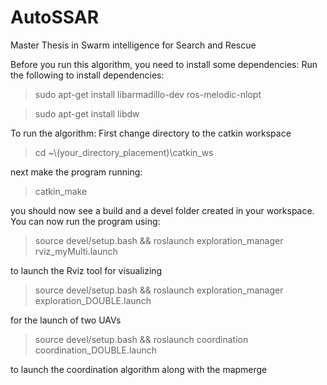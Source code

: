 # AutoSSAR
Master Thesis in Swarm intelligence for Search and Rescue

Before you run this algorithm, you need to install some dependencies:
Run the following to install dependencies:

>  sudo apt-get install libarmadillo-dev ros-melodic-nlopt 

>  sudo apt-get install libdw


To run the algorithm:
First change directory to the catkin workspace

> cd ~\\(your_directory_placement)\catkin_ws


next make the program running:

> catkin_make


you should now see a build and a devel folder created in your workspace.
You can now run the program using:

> source devel/setup.bash && roslaunch exploration_manager rviz_myMulti.launch

to launch the Rviz tool for visualizing



> source devel/setup.bash && roslaunch exploration_manager exploration_DOUBLE.launch

for the launch of two UAVs


> source devel/setup.bash && roslaunch coordination coordination_DOUBLE.launch

to launch the coordination algorithm along with the mapmerge
